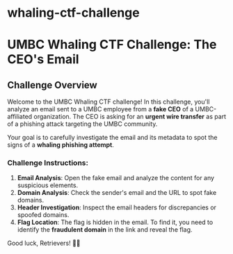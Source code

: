 # whaling-ctf-challenge
# UMBC Whaling CTF Challenge: The CEO's Email

## Challenge Overview

Welcome to the UMBC Whaling CTF challenge! In this challenge, you'll analyze an email sent to a UMBC employee from a **fake CEO** of a UMBC-affiliated organization. The CEO is asking for an **urgent wire transfer** as part of a phishing attack targeting the UMBC community. 

Your goal is to carefully investigate the email and its metadata to spot the signs of a **whaling phishing attempt**.

### Challenge Instructions:

1. **Email Analysis**: Open the fake email and analyze the content for any suspicious elements.
2. **Domain Analysis**: Check the sender's email and the URL to spot fake domains.
3. **Header Investigation**: Inspect the email headers for discrepancies or spoofed domains.
4. **Flag Location**: The flag is hidden in the email. To find it, you need to identify the **fraudulent domain** in the link and reveal the flag.

Good luck, Retrievers! 🎯🐾
